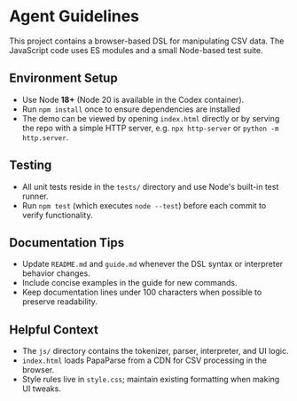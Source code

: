 # Agent Guidelines

This project contains a browser-based DSL for manipulating CSV data. The JavaScript code uses ES modules and a small Node-based test suite.

## Environment Setup
- Use Node **18+** (Node 20 is available in the Codex container).
- Run `npm install` once to ensure dependencies are installed
- The demo can be viewed by opening `index.html` directly or by serving the repo with a simple HTTP server, e.g. `npx http-server` or `python -m http.server`.

## Testing
- All unit tests reside in the `tests/` directory and use Node's built-in test runner.
- Run `npm test` (which executes `node --test`) before each commit to verify functionality.

## Documentation Tips
- Update `README.md` and `guide.md` whenever the DSL syntax or interpreter behavior changes.
- Include concise examples in the guide for new commands.
- Keep documentation lines under 100 characters when possible to preserve readability.

## Helpful Context
- The `js/` directory contains the tokenizer, parser, interpreter, and UI logic.
- `index.html` loads PapaParse from a CDN for CSV processing in the browser.
- Style rules live in `style.css`; maintain existing formatting when making UI tweaks.

